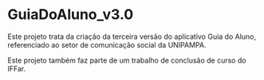 # GuiaDoAluno_v3.0









Este projeto trata da criação da terceira versão do aplicativo Guia do Aluno, referenciado ao setor de comunicação social da UNIPAMPA.

Este projeto também faz parte de um trabalho de conclusão de curso do IFFar.
